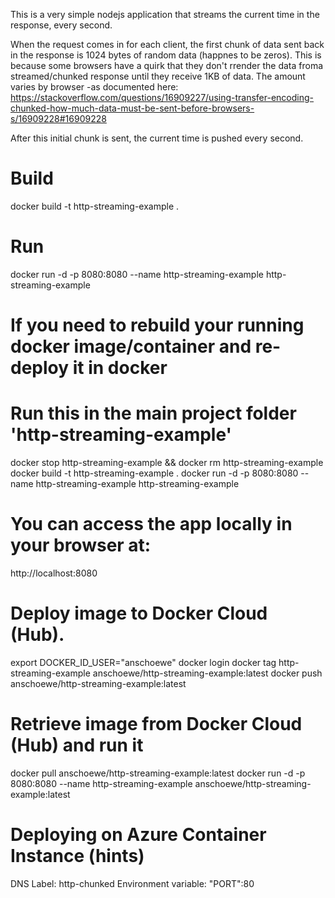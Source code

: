 This is a very simple nodejs application that streams the current time in the response, every second.

When the request comes in for each client, the first chunk of data sent back in the response is 1024 bytes of random data (happnes to be zeros).  This is because some browsers have a quirk that they don't rrender the data froma streamed/chunked response until they receive 1KB of data.  The amount varies by browser -as documented here: https://stackoverflow.com/questions/16909227/using-transfer-encoding-chunked-how-much-data-must-be-sent-before-browsers-s/16909228#16909228

After this initial chunk is sent, the current time is pushed every second.

# Build
docker build -t http-streaming-example .

# Run
docker run -d -p 8080:8080 --name http-streaming-example http-streaming-example

# If you need to rebuild your running docker image/container and re-deploy it in docker
# Run this in the main project folder 'http-streaming-example'
docker stop http-streaming-example && docker rm http-streaming-example
docker build -t http-streaming-example .
docker run -d -p 8080:8080 --name http-streaming-example http-streaming-example


# You can access the app locally in your browser at:
http://localhost:8080

# Deploy image to Docker Cloud (Hub).
export DOCKER_ID_USER="anschoewe"
docker login
docker tag http-streaming-example anschoewe/http-streaming-example:latest
docker push anschoewe/http-streaming-example:latest

# Retrieve image from Docker Cloud (Hub) and run it
docker pull anschoewe/http-streaming-example:latest
docker run -d -p 8080:8080 --name http-streaming-example anschoewe/http-streaming-example:latest

# Deploying on Azure Container Instance (hints)
DNS Label:            http-chunked
Environment variable: "PORT":80
